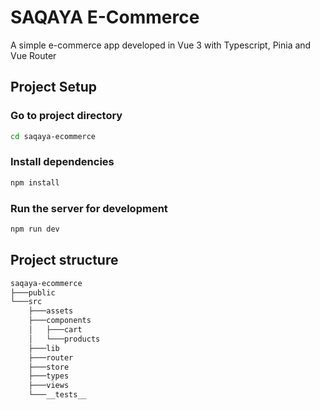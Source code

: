 # SAQAYA E-Commerce

A simple e-commerce app developed in Vue 3 with Typescript, Pinia and Vue Router

## Project Setup

### Go to project directory

```sh
cd saqaya-ecommerce
```

### Install dependencies

```sh
npm install
```

### Run the server for development

```sh
npm run dev
```

## Project structure

```sh
saqaya-ecommerce
├───public
└───src
    ├───assets
    ├───components
    │   ├───cart
    │   └───products
    ├───lib
    ├───router
    ├───store
    ├───types
    ├───views
    └───__tests__
```

